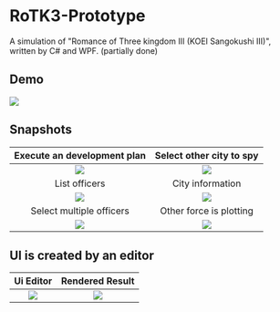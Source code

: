 # RoTK3-Prototype

A simulation of  "Romance of Three kingdom III (KOEI Sangokushi III)", written by C# and WPF.  (partially done)

<h2>Demo</h2>

![](https://r96922081.github.io/images/rtk3_gif1.gif)

<h2>Snapshots</h2> 

Execute an development plan|  Select other city to spy
:-----------:|:------:
![](https://r96922081.github.io/images/rtk3_1.png)|![](https://r96922081.github.io/images/rtk3_2.png)
List officers| City information
![](https://r96922081.github.io/images/rtk3_3.png)|![](https://r96922081.github.io/images/rtk3_4.png)
Select multiple officers| Other force is plotting
![](https://r96922081.github.io/images/rtk3_5.png)|![](https://r96922081.github.io/images/rtk3_6.png)

<h2>UI is created by an editor</h2> 

Ui Editor|  Rendered Result
:-----------:|:------:
![](https://r96922081.github.io/images/rtk3_8.png)|![](https://r96922081.github.io/images/rtk3_7.png)
